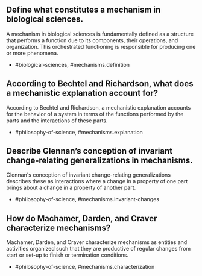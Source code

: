 ## Define what constitutes a mechanism in biological sciences.

A mechanism in biological sciences is fundamentally defined as a structure that performs a function due to its components, their operations, and organization. This orchestrated functioning is responsible for producing one or more phenomena.

- #biological-sciences, #mechanisms.definition

## According to Bechtel and Richardson, what does a mechanistic explanation account for?

According to Bechtel and Richardson, a mechanistic explanation accounts for the behavior of a system in terms of the functions performed by the parts and the interactions of these parts.

- #philosophy-of-science, #mechanisms.explanation

## Describe Glennan’s conception of invariant change-relating generalizations in mechanisms.

Glennan's conception of invariant change-relating generalizations describes these as interactions where a change in a property of one part brings about a change in a property of another part.

- #philosophy-of-science, #mechanisms.invariant-changes

## How do Machamer, Darden, and Craver characterize mechanisms?

Machamer, Darden, and Craver characterize mechanisms as entities and activities organized such that they are productive of regular changes from start or set-up to finish or termination conditions.

- #philosophy-of-science, #mechanisms.characterization